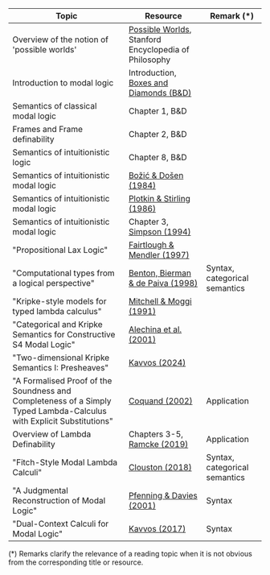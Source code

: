 | Topic | Resource | Remark (*) |
|-------|---------|--------|
| Overview of the notion of 'possible worlds' | [Possible Worlds](https://plato.stanford.edu/entries/possible-worlds/), Stanford Encyclopedia of Philosophy | |
|  Introduction to modal logic | Introduction, [Boxes and Diamonds (B&D)](https://bd.openlogicproject.org/) | |
| Semantics of classical modal logic | Chapter 1, B&D | |
| Frames and Frame definability | Chapter 2, B&D | |
| Semantics of intuitionistic logic | Chapter 8, B&D | |
| Semantics of intuitionistic modal logic | [Božić & Došen (1984)](https://link.springer.com/article/10.1007/BF02429840) | |
| Semantics of intuitionistic modal logic | [Plotkin & Stirling (1986)](https://homepages.inf.ed.ac.uk/gdp/publications/Framework_Int_Modal_Logics.pdf) | |
| Semantics of intuitionistic modal logic | Chapter 3, [Simpson (1994)](https://era.ed.ac.uk/handle/1842/407) | |
| "Propositional Lax Logic" | [Fairtlough & Mendler (1997)](https://www.sciencedirect.com/science/article/pii/S0890540197926274) | |
| "Computational types from a logical perspective" | [Benton, Bierman & de Paiva (1998)](https://www.cambridge.org/core/journals/journal-of-functional-programming/article/computational-types-from-a-logical-perspective/37B1EAE149C3EE88BE5A90EF9B56FD4F) | Syntax, categorical semantics |
| "Kripke-style models for typed lambda calculus" | [Mitchell & Moggi (1991)](https://www.sciencedirect.com/science/article/pii/016800729190067V) | |
| "Categorical and Kripke Semantics for Constructive S4 Modal Logic" | [Alechina et al. (2001)](https://link.springer.com/chapter/10.1007/3-540-44802-0_21)| |
| "Two-dimensional Kripke Semantics I: Presheaves" | [Kavvos (2024)](https://arxiv.org/abs/2405.04157) | |
| "A Formalised Proof of the Soundness and Completeness of a Simply Typed Lambda-Calculus with Explicit Substitutions" | [Coquand (2002)](https://link.springer.com/article/10.1023/A:1019964114625) | Application |
| Overview of Lambda Definability | Chapters 3-5, [Ramcke (2019)](https://odr.chalmers.se/items/7a9e75ac-984a-4c3f-a0db-afb73afa759f) | Application |
| "Fitch-Style Modal Lambda Calculi" | [Clouston (2018)](https://arxiv.org/abs/1710.08326)| Syntax, categorical semantics |
|"A Judgmental Reconstruction of Modal Logic" |[ Pfenning & Davies (2001)](https://www.cambridge.org/core/journals/mathematical-structures-in-computer-science/article/judgmental-reconstruction-of-modal-logic/975027BB7F07B59619913EAD4CEE52F4)| Syntax |
| "Dual-Context Calculi for Modal Logic" |[Kavvos (2017)](https://arxiv.org/abs/1602.04860)| Syntax |

(*) Remarks clarify the relevance of a reading topic when it is not obvious from the corresponding title or resource.
